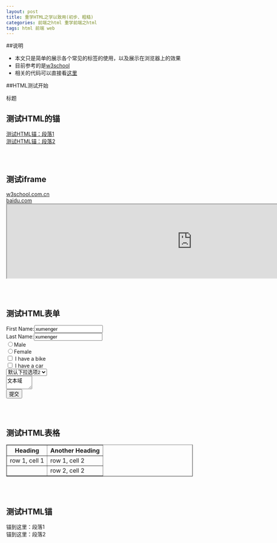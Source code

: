 ```yaml
---
layout: post
title: 重学HTML之学以致用(初步、粗糙)
categories: 前端之html 重学前端之html
tags: html 前端 web
---
```


##说明

* 本文只是简单的展示各个常见的标签的使用，以及展示在浏览器上的效果
* 目前参考的是[w3school](http://www.w3school.com.cn/html/index.asp)
* 相关的代码可以直接看[这里](https://raw.githubusercontent.com/xumenger/xumenger.github.io/master/_posts/2016-04-03-html-20160403.md)

##HTML测试开始

<html>
<head> <meta http-equiv="Content-Type" content="text/html; charset=utf-8" />
<titie>标题</title>
</head>

<body>
<h2>测试HTML的锚</h2>
<a href='#s1'>测试HTML锚：段落1</a></br>
<a href='#s2'>测试HTML锚：段落2</a></br>

</br></br>
<h2>测试iframe</h2>
<a href="http://www.w3school.com.cn" target="iframe_a">w3school.com.cn</a></br>
<a href="http://www.baidu.com" target="iframe_a">baidu.com</a>
<iframe src="http://www.baidu.com" width="1000" height="200" name="iframe_a"></iframe>

</br></br>
<h2>测试HTML表单</h2>
<form>
First Name:<input type="text" name="firstname" value="xumenger" /></br>
Last Name:<input type="text" name="lastname" value="xumenger" /></br>
<input type="radio" name="sex" value="male" />Male</br>
<input type="radio" name="sex" value="female" />Female</br>
<input type="checkbox" name="bike" /> I have a bike</br>
<input type="checkbox" name="car" /> I have a car</br>
<select>
<option>下拉选项1
<option selected>默认下拉选项2
<option>下拉选项3
</select></br>
<textarea name="Comment" rows="2" cols="6">文本域</textarea></br>
<input type="submit" value="提交" />
</form>

</br></br>
<h2>测试HTML表格</h2>
<table border="1">
<tr>
<th>Heading</th>
<th>Another Heading</th>
</tr>
<tr>
<td>row 1, cell 1</td>
<td>row 1, cell 2</td>
</tr>
<tr>
<td>&nbsp;</td>
<td>row 2, cell 2</td>
</tr>
</table>

</br></br>
<h2>测试HTML锚</h2>
<a name = 's1'>锚到这里：段落1</a></br>
<a name = 's2'>锚到这里：段落2</a></br>
</body>
</html>
